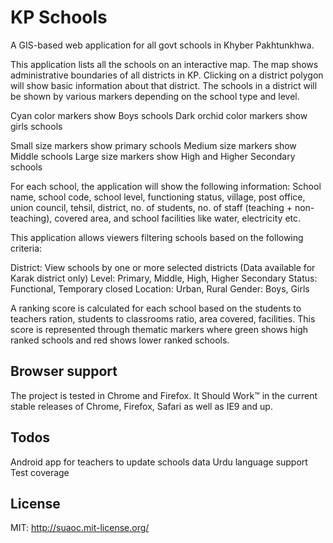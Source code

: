 # KP Schools

A GIS-based web application for all govt schools in Khyber Pakhtunkhwa. 

This application lists all the schools on an interactive map. The map shows administrative boundaries of all districts in KP. Clicking on a district polygon will show basic information about that district. The schools in a district will be shown by various markers depending on the school type and level.

Cyan color markers show Boys schools
Dark orchid color markers show girls schools

Small size markers show primary schools
Medium size markers show Middle schools
Large size markers show High and Higher Secondary schools

For each school, the application will show the following information:
School name, school code, school level, functioning status, village, post office, union council, tehsil, district, no. of students, no. of staff (teaching + non-teaching), covered area, and school facilities like water, electricity etc.

This application allows viewers filtering schools based on the following criteria:

District: View schools by one or more selected districts (Data available for Karak district only)
Level: Primary, Middle, High, Higher Secondary
Status: Functional, Temporary closed
Location: Urban, Rural
Gender: Boys, Girls


A ranking score is calculated for each school based on the students to teachers ration, students to classrooms ratio, area covered, facilities. This score is represented through thematic markers where green shows high ranked schools and red shows lower ranked schools.


## Browser support

The project is tested in Chrome and Firefox. It Should Work™ in the current stable releases of Chrome, Firefox, Safari as well as IE9 and up.

## Todos

Android app for teachers to update schools data
Urdu language support
Test coverage

## License

MIT: http://suaoc.mit-license.org/
